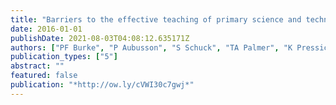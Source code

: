 ```yaml
---
title: "Barriers to the effective teaching of primary science and technology"
date: 2016-01-01
publishDate: 2021-08-03T04:08:12.635171Z
authors: ["PF Burke", "P Aubusson", "S Schuck", "TA Palmer", "K Pressick-Kilborn", "W Ng"]
publication_types: ["5"]
abstract: ""
featured: false
publication: "*http://ow.ly/cVWI30c7gwj*"
---
```


